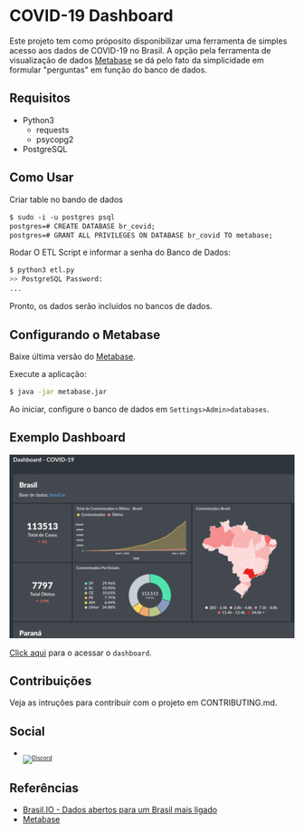 # COVID-19 Dashboard

Este projeto tem como próposito disponibilizar uma ferramenta de simples acesso aos dados de COVID-19 no Brasil. A opção pela ferramenta de visualização de dados [Metabase](https://www.metabase.com/start/) se dá pelo fato da simplicidade em formular "perguntas" em função do banco de dados.

## Requisitos
* Python3
    * requests
    * psycopg2
* PostgreSQL

## Como Usar

Criar table no bando de dados
```
$ sudo -i -u postgres psql
postgres=# CREATE DATABASE br_covid;
postgres=# GRANT ALL PRIVILEGES ON DATABASE br_covid TO metabase;
```

Rodar O ETL Script e informar a senha do Banco de Dados:
```bash
$ python3 etl.py
>> PostgreSQL Password: 
...
```
Pronto, os dados serão incluídos no bancos de dados.


## Configurando o Metabase

Baixe última versão do [Metabase](https://www.metabase.com/start/).

Execute a aplicação:

```bash
$ java -jar metabase.jar
```

Ao iniciar, configure o banco de dados em `Settings>Admin>databases`.

## Exemplo Dashboard

![](images/exemplo.png)

[Click aqui](http://149.28.110.217:3000/public/dashboard/13b79964-6711-436e-9fe1-e3c4de76c9b0#theme=night) para o acessar o `dashboard`.

## Contribuições

Veja as intruções para contribuir com o projeto em CONTRIBUTING.md.


## Social

* <sub><sub>[![Discord](https://img.shields.io/discord/708027279854534656?logo=discord&logoColor=white)](https://discord.gg/e8EQFT)</sub></sub>

## Referências

* [Brasil.IO - Dados abertos para um Brasil mais ligado](https://github.com/turicas/brasil.io)
* [Metabase](https://www.metabase.com/start/)